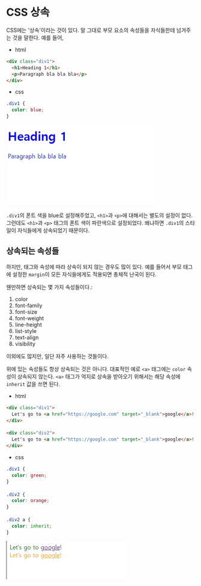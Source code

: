 # CSS 상속
CSS에는 '상속'이라는 것이 있다. 말 그대로 부모 요소의 속성들을 자식들한테 넘겨주는 것을 말한다. 예를 들어,   

* html
```html
<div class="div1">
  <h1>Heading 1</h1>
  <p>Paragraph bla bla bla</p>
</div>
```
* css
```css
.div1 {
  color: blue;
}
```
![image](images/%EC%83%81%EC%86%8D.jpeg)    

```.div1```의 폰트 색을 blue로 설정해주었고, ```<h1>```과 ```<p>```에 대해서는 별도의 설정이 없다. 그런데도 ```<h1>```과 ```<p>``` 태그의 폰트 색이 파란색으로 설정되었다. 왜냐하면 ```.div1```의 스타일이 자식들에게 상속되었기 때문이다.

## **상속되는 속성들**

하지만, 태그와 속성에 따라 상속이 되지 않는 경우도 많이 있다. 예를 들어서 부모 태그에 설정한 ```margin```이 모든 자식들에게도 적용되면 총체적 난국이 된다.

웬만하면 상속되는 몇 가지 속성들이다.:
1. color
2. font-family
3. font-size
4. font-weight
5. line-height
6. list-style
7. text-align
8. visibility

이외에도 많지만, 일단 자주 사용하는 것들이다.

위에 있는 속성들도 항상 상속되는 것은 아니다. 대표적인 예로 ```<a>``` 태그에는 ```color``` 속성이 상속되지 않는다. ```<a>``` 태그가 억지로 상속을 받아오기 위해서는 해당 속성에 ```inherit``` 값을 쓰면 된다.

* html
```html
<div class="div1">
  Let's go to <a href="https://google.com" target="_blank">google</a>!
</div>

<div class="div2">
  Let's go to <a href="https://google.com" target="_blank">google</a>!
</div>
```
* css
```css
.div1 {
  color: green;
}

.div2 {
  color: orange;
}

.div2 a {
  color: inherit;
}
```
![image](images/%EC%83%81%EC%86%8D2.jpeg)